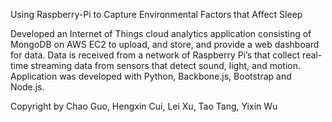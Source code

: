 
Using Raspberry-Pi to Capture Environmental Factors that Affect Sleep

Developed an Internet of Things cloud analytics application consisting of MongoDB on AWS EC2 to upload, and store, and provide a web dashboard for data. Data is received from a network of Raspberry Pi’s that collect real-time streaming data from sensors that detect sound, light, and motion. Application was developed with Python, Backbone.js, Bootstrap and Node.js.


Copyright by Chao Guo, Hengxin Cui, Lei Xu, Tao Tang, Yixin Wu
